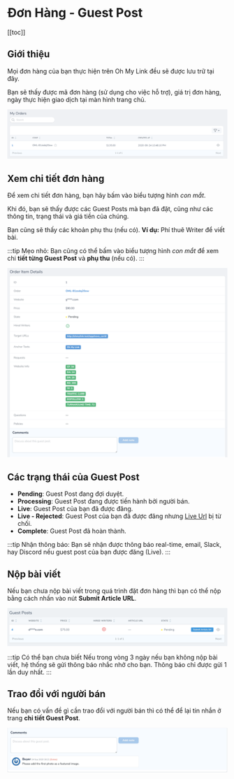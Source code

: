 # Đơn Hàng - Guest Post

[[toc]]

## Giới thiệu

Mọi đơn hàng của bạn thực hiện trên Oh My Link đều sẽ được lưu trữ tại đây. 

Bạn sẽ thấy được mã đơn hàng (sử dụng cho việc hỗ trợ), giá trị đơn hàng, ngày thực hiện giao dịch tại màn hình trang chủ.

![Quản lý đơn hàng](./../../assets/img/orders.png)

## Xem chi tiết đơn hàng

Để xem chi tiết đơn hàng, bạn hãy bấm vào biểu tượng hình *con mắt*.

Khi đó, bạn sẽ thấy được các Guest Posts mà bạn đã đặt, cũng như các thông tin, trạng thái và giá tiền của chúng.

Bạn cũng sẽ thấy các khoản phụ thu (nếu có). **Ví dụ:** Phí thuê Writer để viết bài.

:::tip Mẹo nhỏ:
Bạn cũng có thể bấm vào biểu tượng hình *con mắt* để xem chi **tiết từng Guest Post** và **phụ thu** (nếu có).
:::

![Chi tiết Guest Post](./../../assets/img/guest-post-detail.png)

## Các trạng thái của Guest Post

- **Pending**: Guest Post đang đợi duyệt.
- **Processing**: Guest Post đang được tiến hành bởi người bán.
- **Live**: Guest Post của bạn đã được đăng.
- **Live - Rejected**: Guest Post của bạn đã được đăng nhưng [Live Url](/vi/nguoi-mua/live-url) bị từ chối.
- **Complete**: Guest Post đã hoàn thành.

:::tip Nhận thông báo:
Bạn sẽ nhận được thông báo real-time, email, Slack, hay Discord nếu guest post của bạn được đăng (Live).
:::

## Nộp bài viết

Nếu bạn chưa nộp bài viết trong quá trình đặt đơn hàng thì bạn có thể nộp bằng cách nhấn vào nút **Submit Article URL**.

![Submit Article URL](./../../assets/img/submit-article-url.png)

:::tip Có thể bạn chưa biết
Nếu trong vòng 3 ngày nếu bạn không nộp bài viết, hệ thống sẽ gửi thông báo nhắc nhở cho bạn. Thông báo chỉ được gửi 1 lần duy nhất.
:::

## Trao đổi với người bán

Nếu bạn có vấn đề gì cần trao đổi với người bán thì có thể để lại tin nhắn ở trang **chi tiết Guest Post**.

![Trao đổi với người bán](./../../assets/img/guest-post-comment.png)
